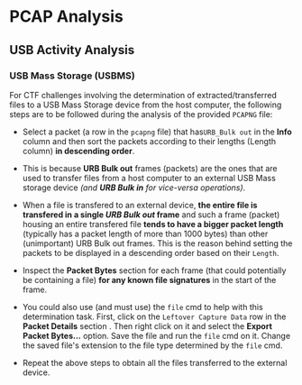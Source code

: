 # PCAP Analysis

## USB Activity Analysis

### USB Mass Storage (USBMS)

For CTF challenges involving the determination of extracted/transferred files to a USB Mass Storage device from the host computer, the following steps are to be followed during the analysis of the provided `PCAPNG` file:

- Select a packet (a row in the `pcapng` file) that has`URB_Bulk out` in the **Info** column and then sort the packets according to their lengths (Length column) **in descending order**.

- This is because **URB Bulk out** frames (packets) are the ones that are used to transfer files from a host computer to an external USB Mass storage device *(and **URB Bulk in** for vice-versa operations)*. 

- When a file is transfered to an external device, **the entire file is transfered in a single *URB Bulk out* frame** and such a frame (packet) housing an entire transfered file **tends to have a bigger packet length** (typically has a packet length of more than 1000 bytes) than other (unimportant) URB Bulk out frames. This is the reason behind setting the packets to be displayed in a descending order based on their `Length`.

- Inspect the **Packet Bytes** section for each frame (that could potentially be containing a file) **for any known file signatures** in the start of the frame. 

- You could also use (and must use) the `file` cmd to help with this determination task. First, click on the `Leftover Capture Data` row in the **Packet Details** section . Then right click on it and select the **Export Packet Bytes...** option. Save the file and run the `file` cmd on it. Change the saved file's extension to the file type determined by the `file` cmd.

- Repeat the above steps to obtain all the files transferred to the external device.

